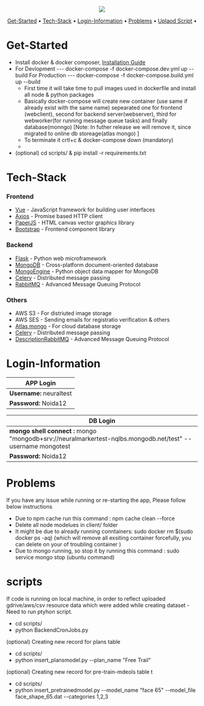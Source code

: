 <p align="center"><img src="https://neuralmarker-logos.s3-us-west-2.amazonaws.com/logo.png"></p>

<p align="center">
  <a href="#Get-Started">Get-Started</a> •
  <a href="#Tech-Stack">Tech-Stack</a> •
  <a href="#Login-Information">Login-Information</a> •
  <a href="#Problems">Problems</a> •
  <a href="#scripts">Uplaod Script</a> •
</p>


# Get-Started
- Install docker & docker composer, [Installation Guide](https://docs.google.com/document/d/1DAoNNX8xjUm53rHAAz2VrVI5b77teguNBx4uccrPQ9A/edit?usp=sharing)
- For Devlopment --- docker-compose -f docker-compose.dev.yml up --build 
  For Production --- docker-compose -f docker-compose.build.yml up --build 
  <ul>
  <li>First time it will take time to pull images used in dockerfile and install all node & python packages</li>
  <li>Basically docker-compose will create new container (use same if already exist with the same name) sepearated one for frontend (webclient), second for backend server(webserver), third for webworker(for running message queue tasks) and finally database(monngo) [Note: In futher release we will remove it, since migrated to online db storeage(atlas mongo) ] </li>
  <li>To terminate it crtl+c &  docker-compose down (mandatory)</li>
  <li></li>
  </ul>
- (optional) cd scripts/ & pip install -r requirements.txt 


# Tech-Stack
### Frontend

- [Vue](https://vuejs.org/) - JavaScript framework for building user interfaces
- [Axios](https://github.com/axios/axios) - Promise based HTTP client
- [PaperJS](http://paperjs.org/) - HTML canvas vector graphics library
- [Bootstrap](https://getbootstrap.com/) - Frontend component library

### Backend

- [Flask](https://github.com/pallets/flask) - Python web microframework
- [MongoDB](https://www.mongodb.com/) - Cross-platform document-oriented database
- [MongoEngine](http://mongoengine.org/) - Python object data mapper for MongoDB
- [Celery](http://www.celeryproject.org/) - Distributed message passing
- [RabbitMQ](http://mongoengine.org/) - Advanced Message Queuing Protocol 

### Others

- AWS S3 - For distriuted image storage
- AWS SES - Sending emails for registratio verification & others
- [Atlas mongo](https://cloud.mongodb.com) - For cloud database storage
- [Celery](http://www.celeryproject.org/) - Distributed message passing
- [DescriptionRabbitMQ](http://mongoengine.org/) - Advanced Message Queuing Protocol 



# Login-Information
| APP Login       |
| ---------------------- |
| **Username:** neuraltest    |
| **Password:** Noida12  |

| DB Login      |
| ---------------------- |
| **mongo shell connect :** mongo "mongodb+srv://neuralmarkertest-nqlbs.mongodb.net/test" --username mongotest    |
| **Password:** Noida12  |


# Problems
<p> If you have any issue while running or re-starting the app, Please follow below instructions </p>
  <ul>
  <li>Due to npm cache run this command : npm cache clean --force </li>
  <li>Delete all node modelues in client/ folder </li>
  <li>It might be due to already running conntainers: sudo docker rm $(sudo docker ps -aq) (which will remove all exsiting container forcefully, you can delete on your of troubling container )</li>
  <li>Due to mongo running, so stop it by running this command : sudo service mongo stop (ubuntu command)</li>
  </ul>

# scripts
<p> If code is running on local machine, in order to reflect uploaded gdrive/aws/csv resource data which were added while creating dataset - Need to run ptyhon script.  </p>
 <ul>
  <li>cd scripts/ </li>
  <li>python BackendCronJobs.py </li>
  </ul>
 <p> (optional) Creating new record for plans table  </p>
 <ul>
  <li>cd scripts/ </li>
  <li>python insert_plansmodel.py --plan_name "Free Trail" </li>
  </ul>
  
  <p> (optional) Creating new record for pre-train-mdeols table t</p>
 <ul>
  <li>cd scripts/ </li>
  <li>python insert_pretrainedmodel.py --model_name "face 65" --model_file face_shape_65.dat --categories 1,2,3</li>
  </ul>
